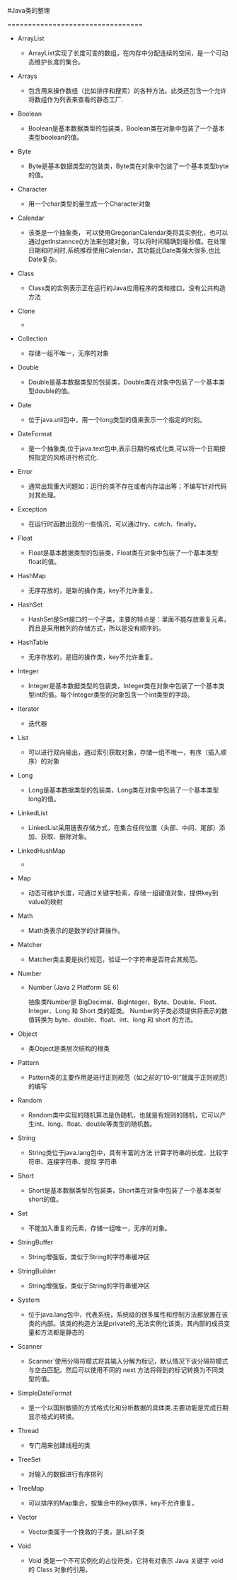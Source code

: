 #Java类的整理

=================================

* ArrayList

  * ArrayList实现了长度可变的数组，在内存中分配连续的空间，是一个可动态维护长度的集合。

* Arrays

  * 包含用来操作数组（比如排序和搜索）的各种方法。此类还包含一个允许将数组作为列表来查看的静态工厂.

* Boolean

  * Boolean是基本数据类型的包装类，Boolean类在对象中包装了一个基本类型boolean的值。

* Byte

  * Byte是基本数据类型的包装类，Byte类在对象中包装了一个基本类型byte的值。

* Character

  * 用一个char类型的量生成一个Character对象

* Calendar

  * 该类是一个抽象类， 可以使用GregorianCalendar类将其实例化，也可以通过getInstannce()方法来创建对象，可以将时间精确到毫秒值。在处理日期和时间时,系统推荐使用Calendar，其功能比Date类强大很多,也比Date复杂。

* Class

  * Class类的实例表示正在运行的Java应用程序的类和接口，没有公共构造方法

* Clone

  * ​

* Collection

  * 存储一组不唯一，无序的对象

* Double

  * Double是基本数据类型的包装类，Double类在对象中包装了一个基本类型double的值。

* Date

  * 位于java.util包中，用一个long类型的值来表示一个指定的时刻。

* DateFormat

  * 是一个抽象类,位于java.text包中,表示日期的格式化类,可以将一个日期按照指定的风格进行格式化.

* Error

  * 通常出现重大问题如：运行的类不存在或者内存溢出等；不编写针对代码对其处理。

* Exception

  * 在运行时函数出现的一些情况，可以通过try、catch、finally。

* Float

  * Float是基本数据类型的包装类，Float类在对象中包装了一个基本类型float的值。

* HashMap

  * 无序存放的，是新的操作类，key不允许重复。

* HashSet

  * HashSet是Set接口的一个子类，主要的特点是：里面不能存放重复元素，而且是采用散列的存储方式，所以是没有顺序的。

* HashTable

  * 无序存放的，是旧的操作类，key不允许重复。

* Integer

  * Integer是基本数据类型的包装类，Integer类在对象中包装了一个基本类型int的值。每个Integer类型的对象包含一个int类型的字段。

* Iterator

  * 迭代器

* List

  * 可以进行双向输出，通过索引获取对象，存储一组不唯一，有序（插入顺序）的对象

* Long

  * Long是基本数据类型的包装类，Long类在对象中包装了一个基本类型long的值。

* LinkedList

  * LinkedList采用链表存储方式，在集合任何位置（头部、中间、尾部）添加、获取、删除对象。

* LinkedHushMap

  * ​

* Map

  * 动态可维护长度，可通过关键字检索，存储一组键值对象，提供key到value的映射 

* Math

  * Math类表示的是数学的计算操作。

* Matcher

  * Matcher类主要是执行规范，验证一个字符串是否符合其规范。

* Number

  * Number (Java 2 Platform SE 6)


    抽象类Number是 BigDecimal、BigInteger、Byte、Double、Float、Integer、Long 和 Short 类的超类。 Number的子类必须提供将表示的数值转换为 byte、double、float、int、long 和 short 的方法。 

* Object

  * 类Object是类层次结构的根类

* Pattern

  * Pattern类的主要作用是进行正则规范（如之前的“[0-9]”就属于正则规范）的编写

* Random

  * Random类中实现的随机算法是伪随机，也就是有规则的随机，它可以产生int、long、float、double等类型的随机数。

* String

  * String类位于java.lang包中，具有丰富的方法  计算字符串的长度、比较字符串、连接字符串、提取  字符串

* Short

  * Short是基本数据类型的包装类，Short类在对象中包装了一个基本类型short的值。

* Set

  * 不能加入重复的元素，存储一组唯一，无序的对象。

* StringBuffer

  * String增强版，类似于String的字符串缓冲区

* StringBuilder

  * String增强版，类似于String的字符串缓冲区

* System

  * 位于java.lang包中，代表系统，系统级的很多属性和控制方法都放置在该类的内部。该类的构造方法是private的,无法实例化该类，其内部的成员变量和方法都是静态的

* Scanner

  * 
    Scanner`使用分隔符模式将其输入分解为标记，默认情况下该分隔符模式与空白匹配。然后可以使用不同的 next 方法将得到的标记转换为不同类型的值。 

* SimpleDateFormat

  * 是一个以国别敏感的方式格式化和分析数据的具体类.主要功能是完成日期显示格式的转换。

* Thread

  * 专门用来创建线程的类

* TreeSet

  * 对输入的数据进行有序排列

* TreeMap

  * 可以排序的Map集合，按集合中的key排序，key不允许重复。

* Vector

  * Vector类属于一个挽救的子类，是List子类

* Void

  * 
    Void 类是一个不可实例化的占位符类，它持有对表示 Java 关键字 void 的 Class 对象的引用。 